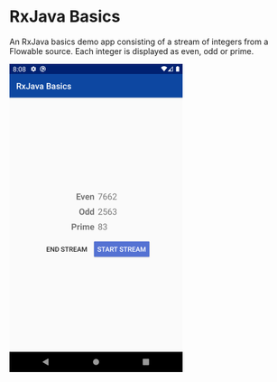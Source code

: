 # RxJava Basics
An RxJava basics demo app consisting of a stream of integers from a Flowable source. Each integer is displayed as even, odd or prime.

![Image](screenshot/app-interface.png)
